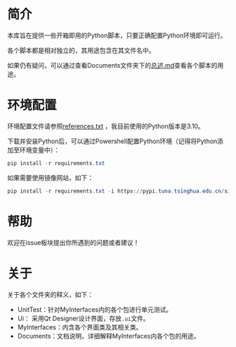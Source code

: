 # 简介

本库旨在提供一些开箱即用的Python脚本，只要正确配置Python环境即可运行。

各个脚本都是相对独立的，其用途包含在其文件名中。

如果仍有疑问，可以通过查看Documents文件夹下的[总述.md]()查看各个脚本的用途。

# 环境配置

环境配置文件请参照[references.txt](https://github.com/beibingyangliuying/convenient_scipts/blob/master/requirements.txt)
，我目前使用的Python版本是3.10。

下载并安装Python后，可以通过Powershell配置Python环境（记得将Python添加至环境变量中）：

```powershell
pip install -r requirements.txt
```

如果需要使用镜像网站，如下：

```powershell
pip install -r requirements.txt -i https://pypi.tuna.tsinghua.edu.cn/simple
```

# 帮助

欢迎在issue板块提出你所遇到的问题或者建议！

# 关于

关于各个文件夹的释义，如下：

- UnitTest：针对MyInterfaces内的各个包进行单元测试。
- Ui： 采用Qt Designer设计界面，存放`.ui`文件。
- MyInterfaces：内含各个界面类及其相关类。
- Documents：文档说明，详细解释MyInterfaces内各个包的用途。
